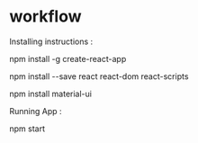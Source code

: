 # workflow



Installing instructions :

npm install -g create-react-app

npm install --save react react-dom react-scripts

npm install material-ui

Running App :

npm start

